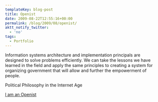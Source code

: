```yaml
---
templateKey: blog-post
title: Openist
date: 2009-08-22T12:55:16+00:00
permalink: /blog/2009/08/openist/
aktt_notify_twitter:
  - 'no'
tags:
  - Portfolio
---
```

Information systems architecture and implementation principals are designed to solve problems efficiently. We can take the lessons we have learned in the field and apply the same principles to creating a system for organizing government that will allow and further the empowerment of people.

Political Philosophy in the Internet Age

[I am an Openist](http://iamanopenist.com)
